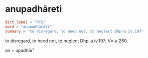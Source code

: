 # anupadhāreti

``` toml
dict_label = "PTS"
word = "anupadhāreti"
summary = "to disregard, to heed not, to neglect Dhp-a.iv.197"
```

to disregard, to heed not, to neglect Dhp\-a.iv.197; Vv\-a.260.

an \+ upadhār˚

